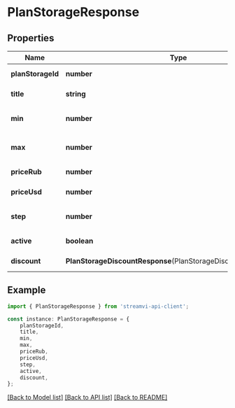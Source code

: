 # PlanStorageResponse


## Properties

Name | Type | Description | Notes
------------ | ------------- | ------------- | -------------
**planStorageId** | **number** | Unique ID | [default to undefined]
**title** | **string** | Title | [default to undefined]
**min** | **number** | Minimum storage size, gb | [default to undefined]
**max** | **number** | Maximum storage size, gb | [default to undefined]
**priceRub** | **number** | Price per gb (RUB) | [default to undefined]
**priceUsd** | **number** | Price per gb (USD) | [default to undefined]
**step** | **number** | Step increase in gb | [default to undefined]
**active** | **boolean** | Is active | [default to undefined]
**discount** | **PlanStorageDiscountResponse**(PlanStorageDiscountResponse.md) | Discount | [default to undefined]

## Example

```typescript
import { PlanStorageResponse } from 'streamvi-api-client';

const instance: PlanStorageResponse = {
    planStorageId,
    title,
    min,
    max,
    priceRub,
    priceUsd,
    step,
    active,
    discount,
};
```

[[Back to Model list]](../README.md#documentation-for-models) [[Back to API list]](../README.md#documentation-for-api-endpoints) [[Back to README]](../README.md)
